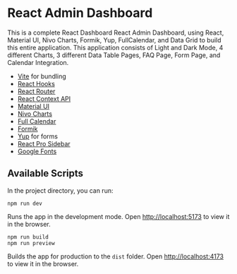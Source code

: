 # React Admin Dashboard

This is a complete React Dashboard React Admin Dashboard, using React, Material UI, Nivo Charts, Formik, Yup,
FullCalendar, and Data Grid to build this entire application. This application consists of Light and Dark Mode, 4
different Charts, 3 different Data Table Pages, FAQ Page, Form Page, and Calendar Integration.

- [Vite](https://vitejs.dev/) for bundling
- [React Hooks](https://reactjs.org/docs/hooks-intro.html)
- [React Router](https://reactrouter.com/)
- [React Context API](https://reactjs.org/docs/context.html)
- [Material UI](https://material-ui.com/)
- [Nivo Charts](https://nivo.rocks/components)
- [Full Calendar](https://fullcalendar.io/)
- [Formik](https://formik.org/)
- [Yup](https://github.com/jquense/yup) for forms
- [React Pro Sidebar](https://github.com/azouaoui-med/react-pro-sidebar)
- [Google Fonts](https://fonts.google.com/)

## Available Scripts

In the project directory, you can run:

    npm run dev

Runs the app in the development mode. Open [http://localhost:5173](http://localhost:5173) to view it in the browser.

    npm run build
    npm run preview

Builds the app for production to the `dist` folder. Open [http://localhost:4173](http://localhost:4173) to view it in
the browser.

